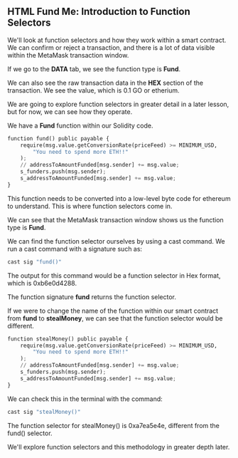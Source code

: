 ## HTML Fund Me: Introduction to Function Selectors

We'll look at function selectors and how they work within a smart contract. We can confirm or reject a transaction, and there is a lot of data visible within the MetaMask transaction window.

If we go to the **DATA** tab, we see the function type is **Fund**.

We can also see the raw transaction data in the **HEX** section of the transaction. We see the value, which is 0.1 GO or etherium.

We are going to explore function selectors in greater detail in a later lesson, but for now, we can see how they operate.

We have a **Fund** function within our Solidity code.

```python
function fund() public payable {
    require(msg.value.getConversionRate(priceFeed) >= MINIMUM_USD,
        "You need to spend more ETH!!"
    );
    // addressToAmountFunded[msg.sender] += msg.value;
    s_funders.push(msg.sender);
    s_addressToAmountFunded[msg.sender] += msg.value;
}
```

This function needs to be converted into a low-level byte code for ethereum to understand. This is where function selectors come in.

We can see that the MetaMask transaction window shows us the function type is **Fund**.

We can find the function selector ourselves by using a cast command. We run a cast command with a signature such as:

```bash
cast sig "fund()"
```

The output for this command would be a function selector in Hex format, which is 0xb6e0d4288.

The function signature **fund** returns the function selector.

If we were to change the name of the function within our smart contract from **fund** to **stealMoney**, we can see that the function selector would be different.

```python
function stealMoney() public payable {
    require(msg.value.getConversionRate(priceFeed) >= MINIMUM_USD,
        "You need to spend more ETH!!"
    );
    // addressToAmountFunded[msg.sender] += msg.value;
    s_funders.push(msg.sender);
    s_addressToAmountFunded[msg.sender] += msg.value;
}
```

We can check this in the terminal with the command:

```bash
cast sig "stealMoney()"
```

The function selector for stealMoney() is 0xa7ea5e4e, different from the fund() selector.

We'll explore function selectors and this methodology in greater depth later.
